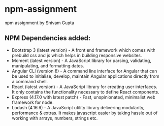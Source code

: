 # npm-assignment
npm assignment by Shivam Gupta

## NPM Dependencies added:

 - Bootstrap 3 (latest version) - A front end framework which comes with prebuild css and js  which helps in building  responsive websites.
- Moment (latest version) - A JavaScript library for parsing, validating, manipulating, and formatting dates.
- Angular CLI (version 8) - A command line interface for Angular that can be used to initialise, develop, maintain Angular applications directly from a command shell.
- React (latest version) - A JavaScript library for creating user interfaces. It only contains the functionality necessary to define React components.
- Express (4.17.0 with latest patch) - Fast, unopinionated, minimalist web framework for node.
- Lodash (4.16.6) - A  JavaScript utility library delivering modularity, performance & extras. It makes javascript easier by taking hassle out of working with arrays, numbers, strings etc.
